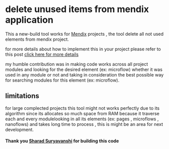 # delete unused items from mendix application

This a new-build tool works for [Mendix](https://www.mendix.com/) projects , the tool delete all not used elements from mendix project.

for more details about how to implement this in your project please refer to this post [click here for more details](https://www.linkedin.com/posts/sharad-suryavanshi-779210119_hello-connections-ive-been-very-curious-activity-7195462596399927296-KKgf?utm_source=share&utm_medium=member_desktop)

my humble contribution was in making code works across all project modules and looking for the desired element
(ex: microflow) whether it was used in any module or not and taking in consideration the best possible way for searching modules for this element (ex: microflow).

## limitations

for large complected projects this tool might not works perfectly due to its algorithm since its allocates so much space from RAM
because it traverse each and every modulelooking in all its elements (ex: pages , microflows , nanoflows)
and takes long time to process , this is might be an area for next development.

#### Thank you [Sharad Suryavanshi](https://www.linkedin.com/in/sharad-suryavanshi-779210119/) for building this code
